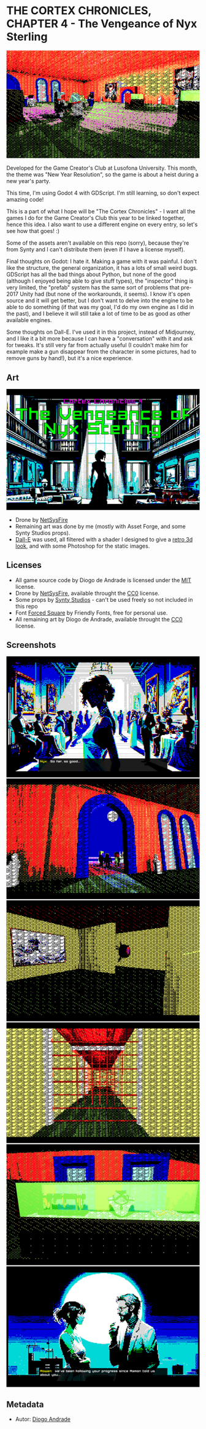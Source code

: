 # THE CORTEX CHRONICLES, CHAPTER 4 - The Vengeance of Nyx Sterling

![GameScreenshot](screenshots/screen02.png)

Developed for the Game Creator's Club at Lusofona University.
This month, the theme was "New Year Resolution", so the game is about a heist during a new year's party.

This time, I'm using Godot 4 with GDScript. I'm still learning, so don't expect amazing code!

This is a part of what I hope will be "The Cortex Chronicles" - I want all the games I do for the Game Creator's Club this year to be linked together, hence this idea.
I also want to use a different engine on every entry, so let's see how that goes! :)

Some of the assets aren't available on this repo (sorry), because they're from Synty and I can't distribute them (even if I have a license myself).

Final thoughts on Godot: I hate it. Making a game with it was painful. I don't like the structure, the general organization, it has a lots of small weird bugs. GDScript has all the bad things about Python, but none of the good (although I enjoyed being able to give stuff types), the "inspector" thing is very limited, the "prefab" system has the same sort of problems that pre-2017 Unity had (but none of the workarounds, it seems).
I know it's open source and it will get better, but I don't want to delve into the engine to be able to do something (if that was my goal, I'd do my own engine as I did in the past), and I believe it will still take a lot of time to be as good as other available engines.

Some thoughts on Dall-E. I've used it in this project, instead of Midjourney, and I like it a bit more because I can have a "conversation" with it and ask for tweaks. It's still very far from actually useful (I couldn't make him for example make a gun disappear from the character in some pictures, had to remove guns by hand!), but it's a nice experience.

## Art

![TitleImage](screenshots/screen03.png)

- Drone by [NetSysFire]
- Remaining art was done by me (mostly with Asset Forge, and some Synty Studios props).
- [Dall-E] was used, all filtered with a shader I designed to give a [retro 3d look], and with some Photoshop for the static images.

## Licenses

- All game source code by Diogo de Andrade is licensed under the [MIT] license.
- Drone by [NetSysFire], available throught the [CC0] license.
- Some props by [Synty Studios] - can't be used freely so not included in this repo
- Font [Forced Square] by Friendly Fonts, free for personal use.
- All remaining art by Diogo de Andrade, available throught the [CC0] license.

## Screenshots

![Screenshot](screenshots/screen04.png)
![Screenshot](screenshots/screen05.png)
![Screenshot](screenshots/screen06.png)
![Screenshot](screenshots/screen07.png)
![Screenshot](screenshots/screen08.png)
![Screenshot](screenshots/screen09.png)

## Metadata

- Autor: [Diogo Andrade]

[Diogo Andrade]:https://github.com/DiogoDeAndrade
[Dall-E]:https://openai.com/dall-e-3
[Synty Studios]:https://www.syntystudios.com/
[NetSysFire]:https://opengameart.org/users/netsysfire
[CC0]:https://creativecommons.org/publicdomain/zero/1.0/
[Forced Square]:https://www.dafont.com/pt/forced-square.font
[retro 3d look]:https://github.com/DiogoDeAndrade/dithered_palette
[MIT]:LICENSE
